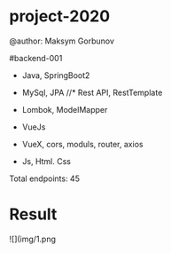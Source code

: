 # project-2020
 
@author: Maksym Gorbunov

#backend-001
* Java, SpringBoot2
* MySql, JPA
//* Rest API, RestTemplate
* Lombok, ModelMapper 


* VueJs
* VueX, cors, moduls, router, axios 
* Js, Html. Css

Total endpoints: 45

# Result	
![](img/1.png
